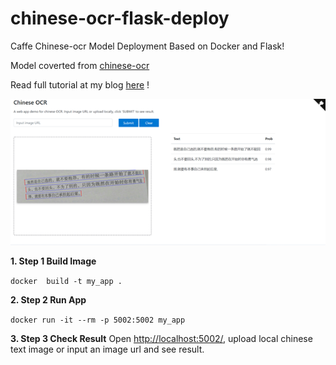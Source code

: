 # chinese-ocr-flask-deploy
 
 Caffe Chinese-ocr Model Deployment Based on Docker and Flask!

Model coverted from [chinese-ocr](https://github.com/chineseocr/chineseocr)

Read full tutorial at my blog [here](https://luna-profile.herokuapp.com/view_post/34) !
 
 ![](README_md_files/image.png?v=1&type=image)
 
 

 **1. Step  1  Build Image**
	
`docker  build -t my_app .`
 
 **2. Step  2  Run App**

`docker run -it --rm -p 5002:5002 my_app`
 
 **3. Step  3 Check Result**
 Open [http://localhost:5002/](http://localhost:5002/), upload local chinese text image or input an image url and see result.
